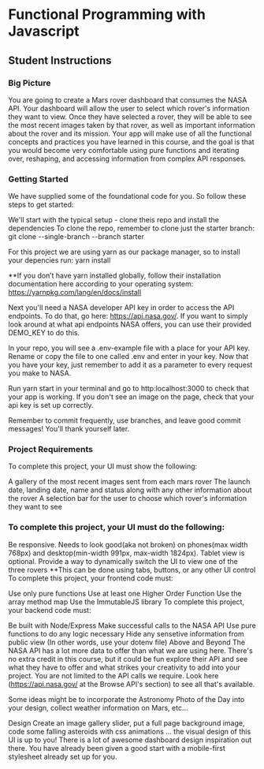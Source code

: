 # Functional Programming with Javascript
## Student Instructions
### Big Picture

You are going to create a Mars rover dashboard that consumes the NASA API. Your dashboard will allow the user to select which rover's information they want to view. Once they have selected a rover, they will be able to see the most recent images taken by that rover, as well as important information about the rover and its mission. Your app will make use of all the functional concepts and practices you have learned in this course, and the goal is that you would become very comfortable using pure functions and iterating over, reshaping, and accessing information from complex API responses.

### Getting Started

We have supplied some of the foundational code for you. So follow these steps to get started:

We'll start with the typical setup - clone theis repo and install the dependencies
 To clone the repo, remember to clone just the starter branch:
git clone --single-branch --branch starter <repo-name>

 For this project we are using yarn as our package manager, so to install your depencies run:
yarn install

**If you don’t have yarn installed globally, follow their installation documentation here according to your operating system: https://yarnpkg.com/lang/en/docs/install

Next you'll need a NASA developer API key in order to access the API endpoints. To do that, go here: https://api.nasa.gov/. If you want to simply look around at what api endpoints NASA offers, you can use their provided DEMO_KEY to do this.

In your repo, you will see a .env-example file with a place for your API key. Rename or copy the file to one called .env and enter in your key. Now that you have your key, just remember to add it as a parameter to every request you make to NASA.

Run yarn start in your terminal and go to http:localhost:3000 to check that your app is working. If you don't see an image on the page, check that your api key is set up correctly.

Remember to commit frequently, use branches, and leave good commit messages! You'll thank yourself later.

### Project Requirements

To complete this project, your UI must show the following:

 A gallery of the most recent images sent from each mars rover
 The launch date, landing date, name and status along with any other information about the rover
 A selection bar for the user to choose which rover's information they want to see

### To complete this project, your UI must do the following:

 Be responsive. Needs to look good(aka not broken) on phones(max width 768px) and desktop(min-width 991px, max-width 1824px). Tablet view is optional.
 Provide a way to dynamically switch the UI to view one of the three rovers **This can be done using tabs, buttons, or any other UI control
To complete this project, your frontend code must:

 Use only pure functions
 Use at least one Higher Order Function
 Use the array method map
 Use the ImmutableJS library
To complete this project, your backend code must:

 Be built with Node/Express
 Make successful calls to the NASA API
 Use pure functions to do any logic necessary
 Hide any sensetive information from public view (In other words, use your dotenv file)
Above and Beyond
The NASA API has a lot more data to offer than what we are using here. There's no extra credit in this course, but it could be fun explore their API and see what they have to offer and what strikes your creativity to add into your project. You are not limited to the API calls we require. Look here (https://api.nasa.gov/ at the Browse API's section) to see all that's available.

Some ideas might be to incorporate the Astronomy Photo of the Day into your design, collect weather information on Mars, etc...

Design
Create an image gallery slider, put a full page background image, code some falling asteroids with css animations ... the visual design of this UI is up to you! There is a lot of awesome dashboard design inspiration out there. You have already been given a good start with a mobile-first stylesheet already set up for you.